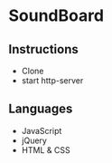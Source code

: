 # SoundBoard

## Instructions

* Clone
* start http-server

## Languages

* JavaScript
* jQuery
* HTML & CSS
